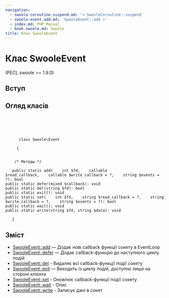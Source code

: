 ```yaml
---
navigation:
  - swoole-coroutine.suspend.md: '« SwooleCoroutine::suspend'
  - swoole-event.add.md: 'SwooleEvent::add »'
  - index.md: PHP Manual
  - book.swoole.md: Swoole
title: Клас SwooleEvent
---
```

# Клас SwooleEvent

(PECL swoole >= 1.9.0)

## Вступ

## Огляд класів

```classsynopsis



    
     
      class Swoole\Event
     
     {


    /* Методы */
    
   public static add(    int $fd,    callable $read_callback,    callable $write_callback = ?,    string $events = ?): bool
public static defer(mixed $callback): void
public static del(string $fd): bool
public static exit(): void
public static set(    int $fd,    string $read_callback = ?,    string $write_callback = ?,    string $events = ?): bool
public static wait(): void
public static write(string $fd, string $data): void

   }
```

## Зміст

-   [SwooleEvent::add](swoole-event.add.md) — Додає нові callback функції сокету в EventLoop
-   [SwooleEvent::defer](swoole-event.defer.md) — Додає callback-функцію до наступного циклу подій
-   [SwooleEvent::del](swoole-event.del.md) - Видаляє всі callback-функції події сокету
-   [SwooleEvent::exit](swoole-event.exit.md) — Виходить із циклу подій, доступно лише на стороні клієнта
-   [SwooleEvent::set](swoole-event.set.md) - Оновлює callback-функції події сокету
-   [SwooleEvent::wait](swoole-event.wait.md) - Опис
-   [SwooleEvent::write](swoole-event.write.md) - Записує дані в сокет
